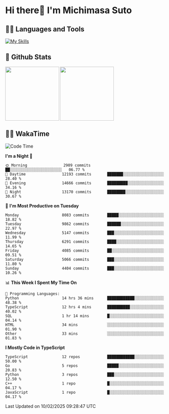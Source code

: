# Hi there👋 I'm Michimasa Suto

## 🧑‍💻 Languages and Tools
[![My Skills](https://skillicons.dev/icons?i=ts,nextjs,react,vue,python,go,aws,docker,nodejs,redux,solidity,firebase,gcp,js,bootstrap,tailwind,materialui,html,css,wordpress,xd,figma,raspberrypi,arduino)](https://skillicons.dev)

<!--
**Suto-Michimasa/Suto-Michimasa** is a ✨ _special_ ✨ repository because its `README.md` (this file) appears on your GitHub profile.

Here are some ideas to get you started:

- 🔭 I’m currently working on ...
- 🌱 I’m currently learning ...
- 👯 I’m looking to collaborate on ...
- 🤔 I’m looking for help with ...
- 💬 Ask me about ...
- 📫 How to reach me: ...
- 😄 Pronouns: ...
- ⚡ Fun fact: ...
-->
## 💎 Github Stats

<div>
  <img height="170" align="left" src="https://github-readme-stats.vercel.app/api?username=Suto-michimasa&count_private=true&show_icons=true&theme=dark" />
  <img height="170" src="https://github-readme-stats.vercel.app/api/top-langs/?username=Suto-michimasa&langs_count=8&layout=compact&theme=dark" />
</div>

<!-- ## 🏆 GitHub Profile Trophy

<img width="800" src="https://github-profile-trophy.vercel.app/?username=Suto-michimasa&theme=onedark&no-frame=true"/>
 -->

## 🧑‍💻 WakaTime
<!--START_SECTION:waka-->
![Code Time](http://img.shields.io/badge/Code%20Time-603%20hrs%2044%20mins-blue)

**I'm a Night 🦉** 

```text
🌞 Morning                2909 commits        ██░░░░░░░░░░░░░░░░░░░░░░░   06.77 % 
🌆 Daytime                12193 commits       ███████░░░░░░░░░░░░░░░░░░   28.40 % 
🌃 Evening                14666 commits       █████████░░░░░░░░░░░░░░░░   34.16 % 
🌙 Night                  13170 commits       ████████░░░░░░░░░░░░░░░░░   30.67 % 
```
📅 **I'm Most Productive on Tuesday** 

```text
Monday                   8083 commits        █████░░░░░░░░░░░░░░░░░░░░   18.82 % 
Tuesday                  9862 commits        ██████░░░░░░░░░░░░░░░░░░░   22.97 % 
Wednesday                5147 commits        ███░░░░░░░░░░░░░░░░░░░░░░   11.99 % 
Thursday                 6291 commits        ████░░░░░░░░░░░░░░░░░░░░░   14.65 % 
Friday                   4085 commits        ██░░░░░░░░░░░░░░░░░░░░░░░   09.51 % 
Saturday                 5066 commits        ███░░░░░░░░░░░░░░░░░░░░░░   11.80 % 
Sunday                   4404 commits        ███░░░░░░░░░░░░░░░░░░░░░░   10.26 % 
```


📊 **This Week I Spent My Time On** 

```text
💬 Programming Languages: 
Python                   14 hrs 36 mins      ████████████░░░░░░░░░░░░░   48.38 % 
TypeScript               12 hrs 4 mins       ██████████░░░░░░░░░░░░░░░   40.02 % 
SQL                      1 hr 14 mins        █░░░░░░░░░░░░░░░░░░░░░░░░   04.14 % 
HTML                     34 mins             ░░░░░░░░░░░░░░░░░░░░░░░░░   01.90 % 
Other                    33 mins             ░░░░░░░░░░░░░░░░░░░░░░░░░   01.83 % 
```

**I Mostly Code in TypeScript** 

```text
TypeScript               12 repos            ████████████░░░░░░░░░░░░░   50.00 % 
Go                       5 repos             █████░░░░░░░░░░░░░░░░░░░░   20.83 % 
Python                   3 repos             ███░░░░░░░░░░░░░░░░░░░░░░   12.50 % 
C++                      1 repo              █░░░░░░░░░░░░░░░░░░░░░░░░   04.17 % 
JavaScript               1 repo              █░░░░░░░░░░░░░░░░░░░░░░░░   04.17 % 
```




 Last Updated on 10/02/2025 09:28:47 UTC
<!--END_SECTION:waka-->
